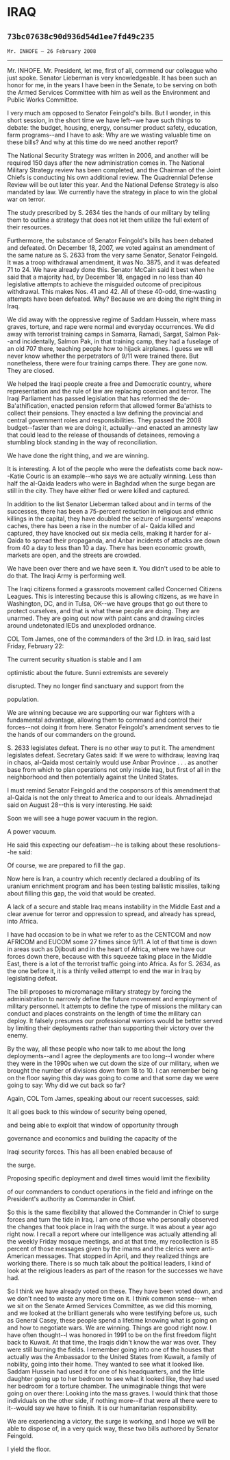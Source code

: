 # IRAQ
## `73bc07638c90d936d54d1ee7fd49c235`
`Mr. INHOFE — 26 February 2008`

---


Mr. INHOFE. Mr. President, let me, first of all, commend our 
colleague who just spoke. Senator Lieberman is very knowledgeable. It 
has been such an honor for me, in the years I have been in the Senate, 
to be serving on both the Armed Services Committee with him as well as 
the Environment and Public Works Committee.

I very much am opposed to Senator Feingold's bills. But I wonder, in 
this short session, in the short time we have left--we have such things 
to debate: the budget, housing, energy, consumer product safety, 
education, farm programs--and I have to ask: Why are we wasting 
valuable time on these bills? And why at this time do we need another 
report?

The National Security Strategy was written in 2006, and another will 
be required 150 days after the new administration comes in. The 
National Military Strategy review has been completed, and the Chairman 
of the Joint Chiefs is conducting his own additional review. The 
Quadrennial Defense Review will be out later this year. And the 
National Defense Strategy is also mandated by law. We currently have 
the strategy in place to win the global war on terror.


The study prescribed by S. 2634 ties the hands of our military by 
telling them to outline a strategy that does not let them utilize the 
full extent of their resources.

Furthermore, the substance of Senator Feingold's bills has been 
debated and defeated. On December 18, 2007, we voted against an 
amendment of the same nature as S. 2633 from the very same Senator, 
Senator Feingold. It was a troop withdrawal amendment, it was No. 3875, 
and it was defeated 71 to 24. We have already done this. Senator McCain 
said it best when he said that a majority had, by December 18, engaged 
in no less than 40 legislative attempts to achieve the misguided 
outcome of precipitous withdrawal. This makes Nos. 41 and 42. All of 
these 40-odd, time-wasting attempts have been defeated. Why? Because we 
are doing the right thing in Iraq.

We did away with the oppressive regime of Saddam Hussein, where mass 
graves, torture, and rape were normal and everyday occurrences. We did 
away with terrorist training camps in Samarra, Ramadi, Sargat, Salmon 
Pak--and incidentally, Salmon Pak, in that training camp, they had a 
fuselage of an old 707 there, teaching people how to hijack airplanes. 
I guess we will never know whether the perpetrators of 9/11 were 
trained there. But nonetheless, there were four training camps there. 
They are gone now. They are closed.

We helped the Iraqi people create a free and Democratic country, 
where representation and the rule of law are replacing coercion and 
terror. The Iraqi Parliament has passed legislation that has reformed 
the de-Ba'athification, enacted pension reform that allowed former 
Ba'athists to collect their pensions. They enacted a law defining the 
provincial and central government roles and responsibilities. They 
passed the 2008 budget--faster than we are doing it, actually--and 
enacted an amnesty law that could lead to the release of thousands of 
detainees, removing a stumbling block standing in the way of 
reconciliation.

We have done the right thing, and we are winning.

It is interesting. A lot of the people who were the defeatists come 
back now--Katie Couric is an example--who says we are actually winning. 
Less than half the al-Qaida leaders who were in Baghdad when the surge 
began are still in the city. They have either fled or were killed and 
captured.

In addition to the list Senator Lieberman talked about and in terms 
of the successes, there has been a 75-percent reduction in religious 
and ethnic killings in the capital, they have doubled the seizure of 
insurgents' weapons caches, there has been a rise in the number of al-
Qaida killed and captured, they have knocked out six media cells, 
making it harder for al-Qaida to spread their propaganda, and Anbar 
incidents of attacks are down from 40 a day to less than 10 a day. 
There has been economic growth, markets are open, and the streets are 
crowded.

We have been over there and we have seen it. You didn't used to be 
able to do that. The Iraqi Army is performing well.

The Iraqi citizens formed a grassroots movement called Concerned 
Citizens Leagues. This is interesting because this is allowing 
citizens, as we have in Washington, DC, and in Tulsa, OK--we have 
groups that go out there to protect ourselves, and that is what these 
people are doing. They are unarmed. They are going out now with paint 
cans and drawing circles around undetonated IEDs and unexploded 
ordnance.

COL Tom James, one of the commanders of the 3rd I.D. in Iraq, said 
last Friday, February 22:




 The current security situation is stable and I am 


 optimistic about the future. Sunni extremists are severely 


 disrupted. They no longer find sanctuary and support from the 


 population.


We are winning because we are supporting our war fighters with a 
fundamental advantage, allowing them to command and control their 
forces--not doing it from here. Senator Feingold's amendment serves to 
tie the hands of our commanders on the ground.

S. 2633 legislates defeat. There is no other way to put it. The 
amendment legislates defeat. Secretary Gates said: If we were to 
withdraw, leaving Iraq in chaos, al-Qaida most certainly would use 
Anbar Province . . . as another base from which to plan operations not 
only inside Iraq, but first of all in the neighborhood and then 
potentially against the United States.

I must remind Senator Feingold and the cosponsors of this amendment 
that al-Qaida is not the only threat to America and to our ideals. 
Ahmadinejad said on August 28--this is very interesting. He said:




 Soon we will see a huge power vacuum in the region.


A power vacuum.

He said this expecting our defeatism--he is talking about these 
resolutions--he said:




 Of course, we are prepared to fill the gap.


Now here is Iran, a country which recently declared a doubling of its 
uranium enrichment program and has been testing ballistic missiles, 
talking about filling this gap, the void that would be created.

A lack of a secure and stable Iraq means instability in the Middle 
East and a clear avenue for terror and oppression to spread, and 
already has spread, into Africa.

I have had occasion to be in what we refer to as the CENTCOM and now 
AFRICOM and EUCOM some 27 times since 9/11. A lot of that time is down 
in areas such as Djibouti and in the heart of Africa, where we have our 
forces down there, because with this squeeze taking place in the Middle 
East, there is a lot of the terrorist traffic going into Africa. As for 
S. 2634, as the one before it, it is a thinly veiled attempt to end the 
war in Iraq by legislating defeat.

The bill proposes to micromanage military strategy by forcing the 
administration to narrowly define the future movement and employment of 
military personnel. It attempts to define the type of missions the 
military can conduct and places constraints on the length of time the 
military can deploy. It falsely presumes our professional warriors 
would be better served by limiting their deployments rather than 
supporting their victory over the enemy.


By the way, all these people who now talk to me about the long 
deployments--and I agree the deployments are too long--I wonder where 
they were in the 1990s when we cut down the size of our military, when 
we brought the number of divisions down from 18 to 10. I can remember 
being on the floor saying this day was going to come and that some day 
we were going to say: Why did we cut back so far?

Again, COL Tom James, speaking about our recent successes, said:




 It all goes back to this window of security being opened, 


 and being able to exploit that window of opportunity through 


 governance and economics and building the capacity of the 


 Iraqi security forces. This has all been enabled because of 


 the surge.


Proposing specific deployment and dwell times would limit the 
flexibility


of our commanders to conduct operations in the field and infringe on 
the President's authority as Commander in Chief.

So this is the same flexibility that allowed the Commander in Chief 
to surge forces and turn the tide in Iraq. I am one of those who 
personally observed the changes that took place in Iraq with the surge. 
It was about a year ago right now. I recall a report where our 
intelligence was actually attending all the weekly Friday mosque 
meetings, and at that time, my recollection is 85 percent of those 
messages given by the imams and the clerics were anti-American 
messages. That stopped in April, and they realized things are working 
there. There is so much talk about the political leaders, I kind of 
look at the religious leaders as part of the reason for the successes 
we have had.

So I think we have already voted on these. They have been voted down, 
and we don't need to waste any more time on it. I think common sense--
when we sit on the Senate Armed Services Committee, as we did this 
morning, and we looked at the brilliant generals who were testifying 
before us, such as General Casey, these people spend a lifetime knowing 
what is going on and how to negotiate wars. We are winning. Things are 
good right now. I have often thought--I was honored in 1991 to be on 
the first freedom flight back to Kuwait. At that time, the Iraqis 
didn't know the war was over. They were still burning the fields. I 
remember going into one of the houses that actually was the Ambassador 
to the United States from Kuwait, a family of nobility, going into 
their home. They wanted to see what it looked like. Saddam Hussein had 
used it for one of his headquarters, and the little daughter going up 
to her bedroom to see what it looked like, they had used her bedroom 
for a torture chamber. The unimaginable things that were going on over 
there: Looking into the mass graves. I would think that those 
individuals on the other side, if nothing more--if that were all there 
were to it--would say we have to finish. It is our humanitarian 
responsibility.

We are experiencing a victory, the surge is working, and I hope we 
will be able to dispose of, in a very quick way, these two bills 
authored by Senator Feingold.

I yield the floor.
